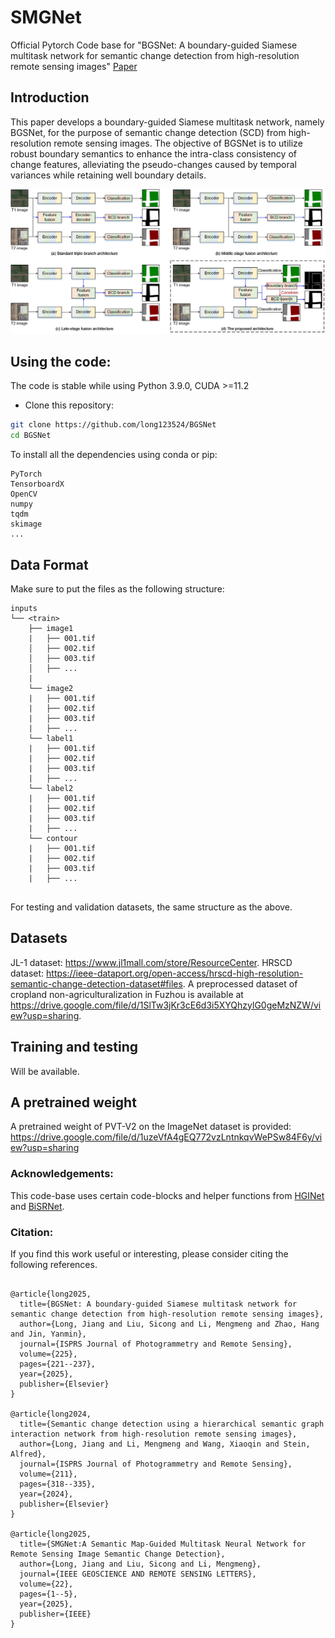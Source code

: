# SMGNet

Official Pytorch Code base for "BGSNet: A boundary-guided Siamese multitask network for semantic change detection from high-resolution remote sensing images" [Paper](https://www.sciencedirect.com/science/article/pii/S0924271625001728?via%3Dihub)

## Introduction

This paper develops a boundary-guided Siamese multitask network, namely BGSNet, for the purpose of semantic change detection (SCD) from high-resolution remote sensing images. The objective of BGSNet is to utilize robust boundary semantics to enhance the intra-class consistency of change features, alleviating the pseudo-changes caused by temporal variances while retaining well boundary details. 

<p align="center">
  <img src="imgs/BGSNet.jpg" width="800"/>
</p>

## Using the code:

The code is stable while using Python 3.9.0, CUDA >=11.2

- Clone this repository:
```bash
git clone https://github.com/long123524/BGSNet
cd BGSNet
```

To install all the dependencies using conda or pip:

```
PyTorch
TensorboardX
OpenCV
numpy
tqdm
skimage
...
```

## Data Format

Make sure to put the files as the following structure:

```
inputs
└── <train>
    ├── image1
    |   ├── 001.tif
    │   ├── 002.tif
    │   ├── 003.tif
    │   ├── ...
    |
    └── image2
    |   ├── 001.tif
    |   ├── 002.tif
    |   ├── 003.tif
    |   ├── ...
    └── label1
    |   ├── 001.tif
    |   ├── 002.tif
    |   ├── 003.tif
    |   ├── ...
    └── label2
    |   ├── 001.tif
    |   ├── 002.tif
    |   ├── 003.tif
    |   ├── ...
    └── contour
    |   ├── 001.tif
    |   ├── 002.tif
    |   ├── 003.tif
    |   ├── ...
    
```

For testing and validation datasets, the same structure as the above.

## Datasets

JL-1 dataset: https://www.jl1mall.com/store/ResourceCenter.
HRSCD dataset: https://ieee-dataport.org/open-access/hrscd-high-resolution-semantic-change-detection-dataset#files.
A preprocessed dataset of cropland non-agriculturalization in Fuzhou is available at https://drive.google.com/file/d/1SlTw3jKr3cE6d3i5XYQhzylG0geMzNZW/view?usp=sharing.

## Training and testing

Will be available.

## A pretrained weight
A pretrained weight of PVT-V2 on the ImageNet dataset is provided: https://drive.google.com/file/d/1uzeVfA4gEQ772vzLntnkqvWePSw84F6y/view?usp=sharing

### Acknowledgements:

This code-base uses certain code-blocks and helper functions from [HGINet](https://github.com/long123524/HGINet-torch) and [BiSRNet](https://github.com/DingLei14/Bi-SRNet).

### Citation:
If you find this work useful or interesting, please consider citing the following references.
```

@article{long2025,
  title={BGSNet: A boundary-guided Siamese multitask network for semantic change detection from high-resolution remote sensing images},
  author={Long, Jiang and Liu, Sicong and Li, Mengmeng and Zhao, Hang and Jin, Yanmin},
  journal={ISPRS Journal of Photogrammetry and Remote Sensing},
  volume={225},
  pages={221--237},
  year={2025},
  publisher={Elsevier}
}

@article{long2024,
  title={Semantic change detection using a hierarchical semantic graph interaction network from high-resolution remote sensing images},
  author={Long, Jiang and Li, Mengmeng and Wang, Xiaoqin and Stein, Alfred},
  journal={ISPRS Journal of Photogrammetry and Remote Sensing},
  volume={211},
  pages={318--335},
  year={2024},
  publisher={Elsevier}
}

@article{long2025,
  title={SMGNet:A Semantic Map-Guided Multitask Neural Network for Remote Sensing Image Semantic Change Detection},
  author={Long, Jiang and Liu, Sicong and Li, Mengmeng},
  journal={IEEE GEOSCIENCE AND REMOTE SENSING LETTERS},
  volume={22},
  pages={1--5},
  year={2025},
  publisher={IEEE}
}
```
